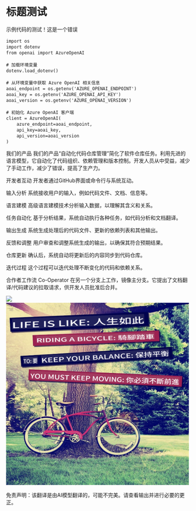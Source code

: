 # 标题测试

示例代码的测试！这是一个错误
```
import os
import dotenv
from openai import AzureOpenAI

# 加载环境变量
dotenv.load_dotenv()

# 从环境变量中获取 Azure OpenAI 相关信息
aoai_endpoint = os.getenv('AZURE_OPENAI_ENDPOINT')
aoai_key = os.getenv('AZURE_OPENAI_API_KEY')
aoai_version = os.getenv('AZURE_OPENAI_VERSION')

# 初始化 Azure OpenAI 客户端
client = AzureOpenAI(
    azure_endpoint=aoai_endpoint,
    api_key=aoai_key,
    api_version=aoai_version
)
```

我们的产品
我们的产品“自动化代码仓库管理”简化了软件仓库任务。利用先进的语言模型，它自动化了代码组织、依赖管理和版本控制。开发人员从中受益，减少了手动工作，减少了错误，提高了生产力。

开发者互动
开发者通过GitHub界面或命令行与系统互动。

输入分析
系统接收用户的输入，例如代码文件、文档、信息等。

语言建模
高级语言建模技术分析输入数据，以理解其含义和关系。

任务自动化
基于分析结果，系统自动执行各种任务，如代码分析和文档翻译。

输出生成
系统生成处理后的代码文件、更新的依赖列表和其他输出。

反馈和调整
用户审查和调整系统生成的输出，以确保其符合预期结果。

仓库更新
确认后，系统自动将更新后的内容同步到代码仓库。

迭代过程
这个过程可以迭代处理不断变化的代码和依赖关系。

合作者工作流
Co-Operator 在另一个分支上工作，镜像主分支。它提出了文档翻译/代码建议的拉取请求，供开发人员批准后合并。

![](https://upload.wikimedia.org/wikipedia/commons/thumb/7/77/Google_Images_2015_logo.svg/1200px-Google_Images_2015_logo.svg.png)
![](./translated_images/bicycle.e5987a077c36459b31452b5f6322a930fe95440ab29aeb9c7cbea92148cbe694.zh.png)


免责声明：该翻译是由AI模型翻译的，可能不完美。请查看输出并进行必要的更正。